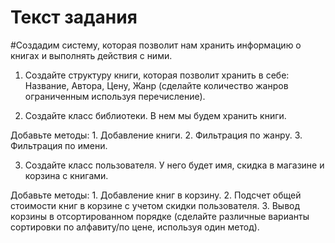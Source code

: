 # Текст задания

#Создадим систему, которая позволит нам хранить информацию о книгах и выполнять действия с ними.


1) Создайте структуру книги, которая позволит хранить в себе: Название, Автора, Цену, Жанр (сделайте количество жанров ограниченным используя перечисление).


2) Создайте класс библиотеки. В нем мы будем хранить книги.

Добавьте методы:
    1. Добавление книги.
    2. Фильтрация по жанру.
    3. Фильтрация по имени.


3) Создайте класс пользователя. У него будет имя, скидка в магазине и корзина с книгами.

Добавьте методы:
    1. Добавление книг в корзину.
    2. Подсчет общей стоимости книг в корзине с учетом скидки пользователя.
    3. Вывод корзины в отсортированном порядке (сделайте различные варианты сортировки по алфавиту/по цене, используя один метод).
